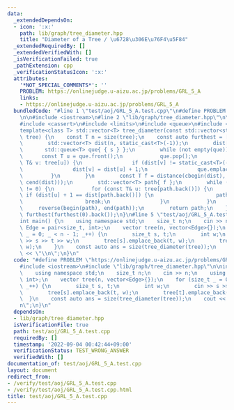 ```yaml
---
data:
  _extendedDependsOn:
  - icon: ':x:'
    path: lib/graph/tree_diameter.hpp
    title: "Diameter of a Tree / \u6728\u306E\u76F4\u5F84"
  _extendedRequiredBy: []
  _extendedVerifiedWith: []
  _isVerificationFailed: true
  _pathExtension: cpp
  _verificationStatusIcon: ':x:'
  attributes:
    '*NOT_SPECIAL_COMMENTS*': ''
    PROBLEM: https://onlinejudge.u-aizu.ac.jp/problems/GRL_5_A
    links:
    - https://onlinejudge.u-aizu.ac.jp/problems/GRL_5_A
  bundledCode: "#line 1 \"test/aoj/GRL_5_A.test.cpp\"\n#define PROBLEM \"https://onlinejudge.u-aizu.ac.jp/problems/GRL_5_A\"\
    \n\n#include <iostream>\n#line 2 \"lib/graph/tree_diameter.hpp\"\n\n#include <algorithm>\n\
    #include <cassert>\n#include <limits>\n#include <queue>\n#include <vector>\n\n\
    template<class T> std::vector<T> tree_diameter(const std::vector<std::vector<T>>&\
    \ tree) {\n    const T n = size(tree);\n    const auto furthest = [&](T s) {\n\
    \        std::vector<T> dist(n, static_cast<T>(-1));\n        dist[s] = 0;\n \
    \       std::queue<T> que{ { s } };\n        while (not empty(que)) {\n      \
    \      const T u = que.front();\n            que.pop();\n            for (const\
    \ T& v: tree[u]) {\n                if (dist[v] != static_cast<T>(-1)) continue;\n\
    \                dist[v] = dist[u] + 1;\n                que.emplace(v);\n   \
    \         }\n        }\n        const T f = distance(cbegin(dist), max_element(cbegin(dist),\
    \ cend(dist)));\n        std::vector<T> path{ f };\n        while (dist[path.back()]\
    \ != 0) {\n            for (const T& u: tree[path.back()]) {\n               \
    \ if (dist[u] + 1 == dist[path.back()]) {\n                    path.emplace_back(u);\n\
    \                    break;\n                }\n            }\n        }\n   \
    \     reverse(begin(path), end(path));\n        return path;\n    };\n    return\
    \ furthest(furthest(0).back());\n}\n#line 5 \"test/aoj/GRL_5_A.test.cpp\"\n\n\
    int main() {\n    using namespace std;\n    size_t n;\n    cin >> n;\n    using\
    \ Edge = pair<size_t, int>;\n    vector tree(n, vector<Edge>{});\n    for (size_t\
    \ _ = 0; _ < n - 1; _++) {\n        size_t s, t;\n        int w;\n        cin\
    \ >> s >> t >> w;\n        tree[s].emplace_back(t, w);\n        tree[t].emplace_back(s,\
    \ w);\n    }\n    const auto ans = size(tree_diameter(tree));\n    cout << ans\
    \ << \"\\n\";\n}\n"
  code: "#define PROBLEM \"https://onlinejudge.u-aizu.ac.jp/problems/GRL_5_A\"\n\n\
    #include <iostream>\n#include \"lib/graph/tree_diameter.hpp\"\n\nint main() {\n\
    \    using namespace std;\n    size_t n;\n    cin >> n;\n    using Edge = pair<size_t,\
    \ int>;\n    vector tree(n, vector<Edge>{});\n    for (size_t _ = 0; _ < n - 1;\
    \ _++) {\n        size_t s, t;\n        int w;\n        cin >> s >> t >> w;\n\
    \        tree[s].emplace_back(t, w);\n        tree[t].emplace_back(s, w);\n  \
    \  }\n    const auto ans = size(tree_diameter(tree));\n    cout << ans << \"\\\
    n\";\n}\n"
  dependsOn:
  - lib/graph/tree_diameter.hpp
  isVerificationFile: true
  path: test/aoj/GRL_5_A.test.cpp
  requiredBy: []
  timestamp: '2022-09-04 00:42:44+09:00'
  verificationStatus: TEST_WRONG_ANSWER
  verifiedWith: []
documentation_of: test/aoj/GRL_5_A.test.cpp
layout: document
redirect_from:
- /verify/test/aoj/GRL_5_A.test.cpp
- /verify/test/aoj/GRL_5_A.test.cpp.html
title: test/aoj/GRL_5_A.test.cpp
---
```

